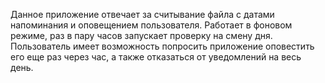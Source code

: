 Данное приложение отвечает за считывание файла с датами напоминания и оповещением пользователя.
Работает в фоновом режиме, раз в пару часов запускает проверку на смену дня.
Пользователь имеет возможность попросить приложение оповестить его еще раз через час, а также отказаться от уведомлений на весь день.
